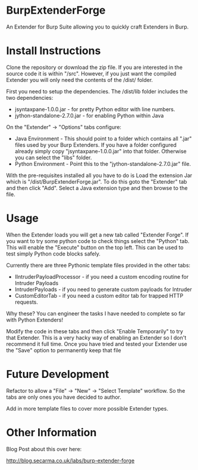 # BurpExtenderForge
An Extender for Burp Suite allowing you to quickly craft Extenders in Burp.

# Install Instructions

Clone the repository or download the zip file. If you are interested in the source code it is within "/src". However, if you just want the compiled Extender you will only need the contents of the /dist/ folder.

First you need to setup the dependencies. The /dist/lib folder includes the two dependencies:

 * jsyntaxpane-1.0.0.jar - for pretty Python editor with line numbers.
 * jython-standalone-2.7.0.jar - for enabling Python within Java
 
On the "Extender" -> "Options"  tabs configure:

 * Java Environment - This should point to a folder which contains all ".jar" files used by your Burp Extenders. If you have a folder configured already simply copy "jsyntaxpane-1.0.0.jar" into that folder. Otherwise you can select the "libs" folder.
 * Python Environment - Point this to the "jython-standalone-2.7.0.jar" file.
 
With the pre-requisites installed all you have to do is Load the extension Jar which is "/dist/BurpExtenderForge.jar". To do this goto the "Extender" tab and then click "Add". Select a Java extension type and then browse to the file.
 
# Usage

When the Extender loads you will get a new tab called "Extender Forge". If you want to try some python code to check things select the "Python" tab. This will enable the "Execute" button on the top left. This can be used to test simply Python code blocks safely.

Currently there are three Pythonic template files provided in the other tabs:

 * IIntruderPayloadProcessor - if you need a custom encoding routine for Intruder Payloads
 * IntruderPayloads - if you need to generate custom payloads for Intruder
 * CustomEditorTab - if you need a custom editor tab for trapped HTTP requests.
 
Why these? You can engineer the tasks I have needed to complete so far with Python Extenders!

Modify the code in these tabs and then click "Enable Temporarily" to try that Extender. This is a very hacky way of enabling an Extender so I don't recommend it full time. Once you have tried and tested your Extender use the "Save" option to permanently keep that file

# Future Development

Refactor to allow a "File" -> "New" -> "Select Template" workflow. So the tabs are only ones you have decided to author.

Add in more template files to cover more possible Extender types.

# Other Information

Blog Post about this over here:

http://blog.secarma.co.uk/labs/burp-extender-forge
